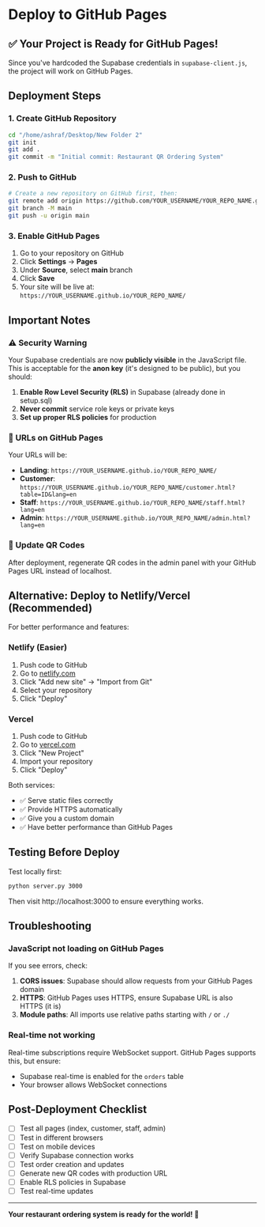 # Deploy to GitHub Pages

## ✅ Your Project is Ready for GitHub Pages!

Since you've hardcoded the Supabase credentials in `supabase-client.js`, the project will work on GitHub Pages.

## Deployment Steps

### 1. Create GitHub Repository

```bash
cd "/home/ashraf/Desktop/New Folder 2"
git init
git add .
git commit -m "Initial commit: Restaurant QR Ordering System"
```

### 2. Push to GitHub

```bash
# Create a new repository on GitHub first, then:
git remote add origin https://github.com/YOUR_USERNAME/YOUR_REPO_NAME.git
git branch -M main
git push -u origin main
```

### 3. Enable GitHub Pages

1. Go to your repository on GitHub
2. Click **Settings** → **Pages**
3. Under **Source**, select **main** branch
4. Click **Save**
5. Your site will be live at: `https://YOUR_USERNAME.github.io/YOUR_REPO_NAME/`

## Important Notes

### ⚠️ Security Warning

Your Supabase credentials are now **publicly visible** in the JavaScript file. This is acceptable for the **anon key** (it's designed to be public), but you should:

1. **Enable Row Level Security (RLS)** in Supabase (already done in setup.sql)
2. **Never commit** service role keys or private keys
3. **Set up proper RLS policies** for production

### 📱 URLs on GitHub Pages

Your URLs will be:
- **Landing**: `https://YOUR_USERNAME.github.io/YOUR_REPO_NAME/`
- **Customer**: `https://YOUR_USERNAME.github.io/YOUR_REPO_NAME/customer.html?table=ID&lang=en`
- **Staff**: `https://YOUR_USERNAME.github.io/YOUR_REPO_NAME/staff.html?lang=en`
- **Admin**: `https://YOUR_USERNAME.github.io/YOUR_REPO_NAME/admin.html?lang=en`

### 🔧 Update QR Codes

After deployment, regenerate QR codes in the admin panel with your GitHub Pages URL instead of localhost.

## Alternative: Deploy to Netlify/Vercel (Recommended)

For better performance and features:

### Netlify (Easier)
1. Push code to GitHub
2. Go to [netlify.com](https://netlify.com)
3. Click "Add new site" → "Import from Git"
4. Select your repository
5. Click "Deploy"

### Vercel
1. Push code to GitHub
2. Go to [vercel.com](https://vercel.com)
3. Click "New Project"
4. Import your repository
5. Click "Deploy"

Both services:
- ✅ Serve static files correctly
- ✅ Provide HTTPS automatically
- ✅ Give you a custom domain
- ✅ Have better performance than GitHub Pages

## Testing Before Deploy

Test locally first:
```bash
python server.py 3000
```

Then visit http://localhost:3000 to ensure everything works.

## Troubleshooting

### JavaScript not loading on GitHub Pages

If you see errors, check:

1. **CORS issues**: Supabase should allow requests from your GitHub Pages domain
2. **HTTPS**: GitHub Pages uses HTTPS, ensure Supabase URL is also HTTPS (it is)
3. **Module paths**: All imports use relative paths starting with `/` or `./`

### Real-time not working

Real-time subscriptions require WebSocket support. GitHub Pages supports this, but ensure:
- Supabase real-time is enabled for the `orders` table
- Your browser allows WebSocket connections

## Post-Deployment Checklist

- [ ] Test all pages (index, customer, staff, admin)
- [ ] Test in different browsers
- [ ] Test on mobile devices
- [ ] Verify Supabase connection works
- [ ] Test order creation and updates
- [ ] Generate new QR codes with production URL
- [ ] Enable RLS policies in Supabase
- [ ] Test real-time updates

---

**Your restaurant ordering system is ready for the world! 🚀**

